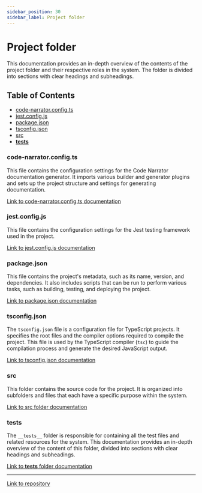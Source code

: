 ```yaml
---
sidebar_position: 30
sidebar_label: Project folder
---
```


# Project folder

This documentation provides an in-depth overview of the contents of the project folder and their respective roles in the system. The folder is divided into sections with clear headings and subheadings.

## Table of Contents

- [code-narrator.config.ts](#code-narratorconfigts)
- [jest.config.js](#jestconfigjs)
- [package.json](#packagejson)
- [tsconfig.json](#tsconfigjson)
- [src](#src)
- [__tests__](#__tests__)

### code-narrator.config.ts

This file contains the configuration settings for the Code Narrator documentation generator. It imports various builder and generator plugins and sets up the project structure and settings for generating documentation.

[Link to code-narrator.config.ts documentation](code-narrator.config.ts)

### jest.config.js

This file contains the configuration settings for the Jest testing framework used in the project.

[Link to jest.config.js documentation](jest.config.js)

### package.json

This file contains the project's metadata, such as its name, version, and dependencies. It also includes scripts that can be run to perform various tasks, such as building, testing, and deploying the project.

[Link to package.json documentation](package.json)

### tsconfig.json

The `tsconfig.json` file is a configuration file for TypeScript projects. It specifies the root files and the compiler options required to compile the project. This file is used by the TypeScript compiler (`tsc`) to guide the compilation process and generate the desired JavaScript output.

[Link to tsconfig.json documentation](tsconfig.json)

### src

This folder contains the source code for the project. It is organized into subfolders and files that each have a specific purpose within the system.

[Link to src folder documentation](src)

### __tests__

The `__tests__` folder is responsible for containing all the test files and related resources for the system. This documentation provides an in-depth overview of the content of this folder, divided into sections with clear headings and subheadings.

[Link to __tests__ folder documentation](__tests__)

---

[Link to repository](https://github.com/ingig/code-narrator/)